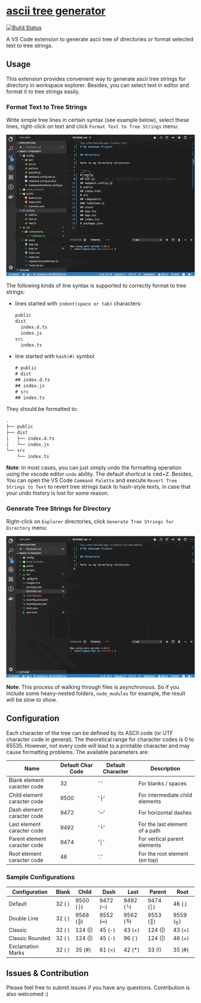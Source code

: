 # [ascii tree generator](https://marketplace.visualstudio.com/items?itemName=aprilandjan.ascii-tree-generator)

[![Build Status](https://dev.azure.com/merlinye/ascii-tree-generator/_apis/build/status/aprilandjan.ascii-tree-generator?branchName=master)](https://dev.azure.com/merlinye/ascii-tree-generator/_build/latest?definitionId=1?branchName=master)

A VS Code extension to generate ascii tree of directories or format selected text to tree strings.

## Usage

This extension provides convenient way to generate ascii tree strings for directory in workspace explorer. Besides, you can select text in editor and format it to tree strings easily.

### Format Text to Tree Strings

Write simple tree lines in certain syntax (see example below), select these lines, right-click on text and click `Format Text to Tree Strings` menu:

![Format Text to Tree Strings](./images/text.gif)

The following kinds of line syntax is supported to correctly format to tree strings:

- lines started with `indent(space or tab)` characters:

  ```
  public
  dist
    index.d.ts
    index.js
  src
    index.ts
  ```

- line started with `hash(#)` symbol

  ```
  # public
  # dist
  ## index.d.ts
  ## index.js
  # src
  ## index.ts
  ```

They should be formatted to:

```
.
├── public
├── dist
│   ├── index.d.ts
│   └── index.js
└── src
    └── index.ts
```

**Note**: In most cases, you can just simply undo the formatting operation using the vscode editor `undo` ability. The default shortcut is <kbd>cmd</kbd>+<kbd>Z</kbd>. Besides,
You can open the VS Code `Command Palette` and execute `Revert Tree Strings to Text` to revert tree strings back to hash-style texts, in case that your undo history is lost for some reason.

### Generate Tree Strings for Directory

Right-click on `Explorer` directories, click `Generate Tree Strings for Directory` menu:

![Generate Tree Strings for Directory](./images/directory.gif)

**Note**: This process of walking through files is asynchronous. So if you include some heavy-nested folders, `node_modules` for example, the result will be slow to show.

## Configuration

Each character of the tree can be defined by its ASCII code (or UTF character code in general). The theoretical range for character codes is 0 to 65535. However, not every code will lead to a printable character and may cause formatting problems.
The available parameters are:

| Name | Default Char Code | Default  Character   | Description     |
| -----------------------------| ---- | --------  | --------------- |
| Blank element caracter code  | 32   | '&#32;'   | For blanks / spaces |
| Child element caracter code  | 9500 | '&#9500;' | For intermediate child elements |
| Dash element caracter code   | 9472 | '&#9472;' | For horizontal dashes |
| Last element caracter code   | 9492 | '&#9492;' | For the last element of a path |
| Parent element caracter code | 9474 | '&#9474;' | For vertical parent elements |
| Root element caracter code   | 46   | '&#46;'   | For the root element (on top) |


### Sample Configurations

| Configuration     | Blank      | Child          | Dash           | Last           | Parent         | Root           |
| ----------------- | ---------- | -------------- | -------------- | -------------- | -------------- | -------------- |
| Default           | 32 (&#32;) | 9500 (&#9500;) | 9472 (&#9472;) | 9492 (&#9492;) | 9474 (&#9474;) | 46 (&#46;)     |
| Double Line       | 32 (&#32;) | 9568 (&#9568;) | 9552 (&#9552;) | 9562 (&#9562;) | 9553 (&#9553;) | 9559 (&#9559;) | 
| Classic           | 32 (&#32;) | 124 (&#124;)   | 45 (&#45;)     | 43 (&#43;)     | 124 (&#124;)   | 43 (&#43;)     |
| Classic Rounded   | 32 (&#32;) | 124 (&#124;)   | 45 (&#45;)     | 96 (&#96;)     | 124 (&#124;)   | 46 (&#43;)     | 
| Exclamation Marks | 32 (&#32;) | 35 (&#35;)     | 61 (&#61;)     | 42 (&#42;)     | 33 (&#33;)     | 35 (&#35;)     | 

## Issues & Contribution

Please feel free to submit issues if you have any questions. Contribution is also welcomed :)
